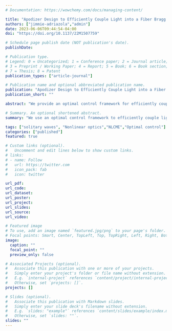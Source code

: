```yaml
---
# Documentation: https://wowchemy.com/docs/managing-content/

title: "Apodizer Design to Efficiently Couple Light into a Fiber Bragg Grating"
authors: ["jimmie-adriazola","admin"]
date: 2023-06-06T09:44:54-04:00
doi: "https://doi.org/10.1137/22M1507759"

# Schedule page publish date (NOT publication's date).
publishDate: 

# Publication type.
# Legend: 0 = Uncategorized; 1 = Conference paper; 2 = Journal article;
# 3 = Preprint / Working Paper; 4 = Report; 5 = Book; 6 = Book section;
# 7 = Thesis; 8 = Patent
publication_types: ["article-journal"]

# Publication name and optional abbreviated publication name.
publication: "Apodizer Design to Efficiently Couple Light into a Fiber Bragg Grating"
publication_short: ""

abstract: "We provide an optimal control framework for efficiently coupling light in a bare fiber into Bragg gratings with an appreciable Kerr nonlinearity. The light-grating interaction excites gap solitons, a type of localized nonlinear coherent state which propagates with a central frequency in the forbidden band gap, resulting in a dramatically slower group velocity. Due to the nature of the band gap, a substantial amount of light is back-reflected by the grating's strong reflective properties. We optimize, via a projected gradient descent method, the transmission efficiency of previously designed nonuniform grating structures in order to couple more slow light into the grating. We further explore the space of possible grating designs, using genetic algorithms, along with a previously unexplored design parameter: the grating chirp. Through these methods, we find structures which couple a greater fraction of light into the grating with the added bonus of creating slower pulses."

# Summary. An optional shortened abstract.
summary: "We use an optimal control framework to efficiently couple light into a fiber Bragg grating, improving a previously-reported 66 percent transmission to 88 percent."

tags: ["solitary waves", "Nonlinear optics","NLCME","Optimal control"]
categories: ["published"]
featured: true

# Custom links (optional).
#   Uncomment and edit lines below to show custom links.
# links:
# - name: Follow
#   url: https://twitter.com
#   icon_pack: fab
#   icon: twitter

url_pdf: 
url_code:
url_dataset:
url_poster:
url_project:
url_slides:
url_source:
url_video:

# Featured image
# To use, add an image named `featured.jpg/png` to your page's folder. 
# Focal points: Smart, Center, TopLeft, Top, TopRight, Left, Right, BottomLeft, Bottom, BottomRight.
image:
  caption: ""
  focal_point: ""
  preview_only: false

# Associated Projects (optional).
#   Associate this publication with one or more of your projects.
#   Simply enter your project's folder or file name without extension.
#   E.g. `internal-project` references `content/project/internal-project/index.md`.
#   Otherwise, set `projects: []`.
projects: []

# Slides (optional).
#   Associate this publication with Markdown slides.
#   Simply enter your slide deck's filename without extension.
#   E.g. `slides: "example"` references `content/slides/example/index.md`.
#   Otherwise, set `slides: ""`.
slides: ""
---
```

